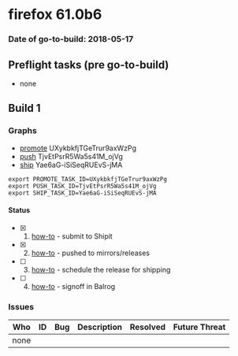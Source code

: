 # firefox 61.0b6

### Date of go-to-build: 2018-05-17

## Preflight tasks (pre go-to-build)
- none

## Build 1  

### Graphs
* [promote](https://tools.taskcluster.net/push-inspector/#/UXykbkfjTGeTrur9axWzPg) UXykbkfjTGeTrur9axWzPg
* [push](https://tools.taskcluster.net/push-inspector/#/TjvEtPsrR5Wa5s41M_ojVg) TjvEtPsrR5Wa5s41M_ojVg
* [ship](https://tools.taskcluster.net/push-inspector/#/Yae6aG-iSiSeqRUEvS-jMA) Yae6aG-iSiSeqRUEvS-jMA
```
export PROMOTE_TASK_ID=UXykbkfjTGeTrur9axWzPg
export PUSH_TASK_ID=TjvEtPsrR5Wa5s41M_ojVg
export SHIP_TASK_ID=Yae6aG-iSiSeqRUEvS-jMA
```


#### Status
- [x] 1.  [how-to](https://wiki.mozilla.org/Release:Release_Automation_on_Mercurial:Starting_a_Release#Submit_to_Ship_It)  - submit to Shipit
- [x] 2.  [how-to](https://github.com/mozilla-releng/releasewarrior-2.0/blob/master/docs/release-promotion/desktop/howto.md#push-artifacts-to-releases-directory)  - pushed to mirrors/releases
- [ ] 3.  [how-to](https://github.com/mozilla-releng/releasewarrior-2.0/blob/master/docs/release-promotion/desktop/howto.md#ship-the-release)  - schedule the release for shipping
- [ ] 4.  [how-to](https://github.com/mozilla-releng/releasewarrior-2.0/blob/master/docs/release-promotion/desktop/howto.md#obtain-sign-offs-for-changes)  - signoff in Balrog

### Issues
| Who                 | ID               | Bug                                                                 | Description                | Resolved                | Future Threat                |
| ------------------- | ---------------- | ------------------------------------------------------------------- | -------------------------- | ----------------------- | ---------------------------- |
| none | | | | | |

